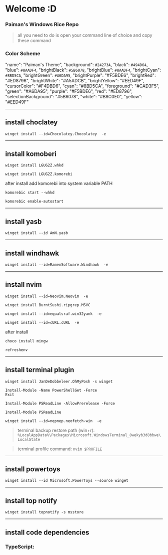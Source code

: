 # Welcome :D
### Paiman's Windows Rice Repo

> all you need to do is open your command line of choice and copy these command

### Color Scheme
"name": "Paiman's Theme",
"background": `#24273A`,
"black": `#494D64`,
"blue": `#8AADF4`,
"brightBlack": `#5B6078`,
"brightBlue": `#8AADF4`,
"brightCyan": `#8BD5CA`,
"brightGreen": `#A6DA95`,
"brightPurple": "#F5BDE6",
"brightRed": "#ED8796",
"brightWhite": "#A5ADCB",
"brightYellow": "#EED49F",
"cursorColor": "#F4DBD6",
"cyan": "#8BD5CA",
"foreground": "#CAD3F5",
"green": "#A6DA95",
"purple": "#F5BDE6",
"red": "#ED8796",
"selectionBackground": "#5B6078",
"white": "#B8C0E0",
"yellow": "#EED49F"



-------------------------------------------------------------------
## install choclatey

```
winget install --id=Chocolatey.Chocolatey  -e
```

-------------------------------------------------------------------
## install komoberi

```
winget install LGUG2Z.whkd
```
```
winget install LGUG2Z.komorebi
```

after install add komorebi into system variable PATH

```
komorebic start --whkd
```
```
komorebic enable-autostart
```

-------------------------------------------------------------------
## install yasb

```
winget install --id AmN.yasb
```

-------------------------------------------------------------------
## install windhawk

```
winget install --id=RamenSoftware.Windhawk  -e
```

-------------------------------------------------------------------
## install nvim

```
winget install --id=Neovim.Neovim  -e
```
```
winget install BurntSushi.ripgrep.MSVC
```
```
winget install --id=equalsraf.win32yank  -e
```
```
winget install --id=cURL.cURL  -e
```

after install 
```
choco install mingw
```
```
refreshenv
```

-------------------------------------------------------------------
## install terminal plugin

```
winget install JanDeDobbeleer.OhMyPosh -s winget
```
```
Install-Module -Name PowerShellGet -Force
Exit
```
```
Install-Module PSReadLine -AllowPrerelease -Force
```
```
Install-Module PSReadLine
```
```
winget install --id=nepnep.neofetch-win  -e
```

> terminal backup restore path (win+r): `%LocalAppData%\Packages\Microsoft.WindowsTerminal_8wekyb3d8bbwe\LocalState`

> terminal profile command: `nvim $PROFILE`

-------------------------------------------------------------------
## install powertoys

```
winget install --id Microsoft.PowerToys --source winget
```

-------------------------------------------------------------------
## install top notify

```
winget install topnotify -s msstore
```

-------------------------------------------------------------------
## install code dependencies

### TypeScript: 

